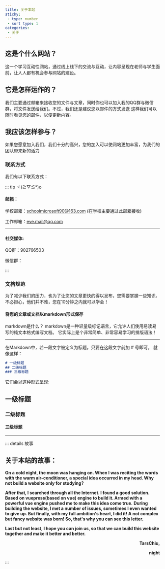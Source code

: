 ```yaml
---
title: 关于本站
sticky:
 - type: number
 - sort type: 1
categories:
 - 关于
---
```

## 这是个什么网站？
这一个学习互动性网站，通过线上线下的交流与互动，让内容呈现在老师与学生面前，让人人都有机会参与网站的建设。

## 它是怎样运作的？
我们主要通过邮箱来接收您的文件与文章，同时你也可以加入我的QQ群与微信群，将文件发送给我们。不过，我们还是建议您以邮件的方式发送
这样我们可以随时看见您的邮件，以便更新内容。

## 我应该怎样参与？
如果您愿意加入我们，我们十分的高兴，您的加入可以使网站更加丰富，为我们的团队带来新的活力
### 联系方式
我们有以下联系方式：

::: tip ヾ(≧▽≦*)o
#### 邮箱：

学校邮箱：schoolmicrosoft90@163.com (在学校主要通过此邮箱接收)

工作邮箱：eve.mail@qq.com

----
#### 社交媒体:

QQ群：902766503

微信群：

:::

### 文档规范
为了减少我们的压力，也为了让您的文章更快的得以发布，您需要掌握一些知识。不必担心，他们并不难，您在10分钟之内就可以学会！
#### 将您的文章或文档以markdown形式保存
markdown是什么？
markdown是一种轻量级标记语言，它允许人们使用易读易写的纯文本格式编写文档。 
它实际上是个非常简单、非常容易学习的排版语法！

----
在Markdown中，若一段文字被定义为标题，只要在这段文字前加 # 号即可。
就像这样：
```md
# 一级标题
## 二级标题
### 三级标题
```
它们会以这种形式呈现:
## 一级标题
### 二级标题
#### 三级标题

----

::: details 故事
## 关于本站的故事：
**On a cold night, the moon was hanging on. When I was reciting the words with the warm air-conditioner, a special idea occurred in my head. Why not build a website only for studying?**

**After that, I searched through all the Internet. I found a good solution. Based on vuepress(based on vue) engine to build it. Armed with a powerful vue engine pushed me to make this idea come true.**
**During building the website, I met a number of issues, sometimes I even wanted to give up. But finally, with my full ambition's heart, I did it! A not complex but fancy website was born! So, that's why you can see this letter.** 

**Last but not least, I hope you can join us, so that we can build this website together and make it better and better.** 

<p align="right"><b>TarsChiu,</b></p>
<p align="right"><b>night</b></p>
:::